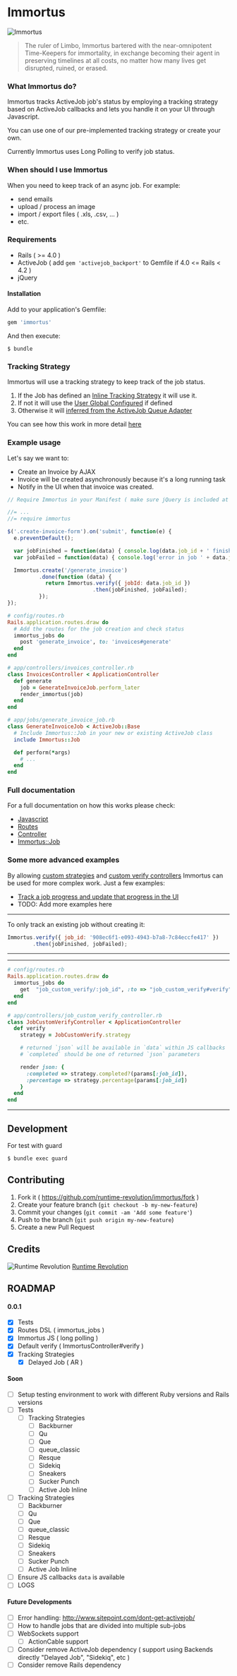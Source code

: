 Immortus
===

![Immortus](http://img1.wikia.nocookie.net/__cb20051217012058/marveldatabase/images/thumb/5/52/Nathaniel_Richards_%28Immortus%29_%28Earth-6311%29.jpg/250px-Nathaniel_Richards_%28Immortus%29_%28Earth-6311%29.jpg)

> The ruler of Limbo, Immortus bartered with the near-omnipotent Time-Keepers for immortality, in exchange becoming their agent in preserving timelines at all costs, no matter how many lives get disrupted, ruined, or erased.

### What Immortus do?

Immortus tracks ActiveJob job's status by employing a tracking strategy based on ActiveJob callbacks and lets you handle it on your UI through Javascript.

You can use one of our pre-implemented tracking strategy or create your own.

Currently Immortus uses Long Polling to verify job status.

### When should I use Immortus

When you need to keep track of an async job.
For example:

- send emails
- upload / process an image
- import / export files ( .xls, .csv, ... )
- etc.

### Requirements

- Rails ( >= 4.0 )
- ActiveJob ( add `gem 'activejob_backport'` to Gemfile if 4.0 <= Rails < 4.2 )
- jQuery

#### Installation

Add to your application's Gemfile:

```ruby
gem 'immortus'
```

And then execute:

```
$ bundle
```

### Tracking Strategy

Immortus will use a tracking strategy to keep track of the job status.

1. If the Job has defined an [Inline Tracking Strategy](./docs/tracking_strategies.md) it will use it.
2. If not it will use the [User Global Configured](./docs/tracking_strategies.md) if defined
3. Otherwise it will [inferred from the ActiveJob Queue Adapter](./docs/tracking_strategies.md)

You can see how this work in more detail [here](./docs/tracking_strategies.md)

### Example usage

Let's say we want to:

* Create an Invoice by AJAX
* Invoice will be created asynchronously because it's a long running task
* Notify in the UI when that invoice was created.

```javascript
// Require Immortus in your Manifest ( make sure jQuery is included at this point ):

//= ...
//= require immortus
```

```javascript
$('.create-invoice-form').on('submit', function(e) {
  e.preventDefault();

  var jobFinished = function(data) { console.log(data.job_id + ' finished successfully.'); }
  var jobFailed = function(data) { console.log('error in job ' + data.job_id); }

  Immortus.create('/generate_invoice')
          .done(function (data) {
            return Immortus.verify({ jobId: data.job_id })
                           .then(jobFinished, jobFailed);
          });
});
```

```ruby
# config/routes.rb
Rails.application.routes.draw do
  # Add the routes for the job creation and check status
  immortus_jobs do
    post 'generate_invoice', to: 'invoices#generate'
  end
end

# app/controllers/invoices_controller.rb
class InvoicesController < ApplicationController
  def generate
    job = GenerateInvoiceJob.perform_later
    render_immortus(job)
  end
end

# app/jobs/generate_invoice_job.rb
class GenerateInvoiceJob < ActiveJob::Base
  # Include Immortus::Job in your new or existing ActiveJob class
  include Immortus::Job

  def perform(*args)
    # ...
  end
end
```

### Full documentation

For a full documentation on how this works please check:

* [Javascript](./docs/full.md#javascript)
* [Routes](./docs/full.md#routes)
* [Controller](./docs/full.md#controller)
* [Immortus::Job](./docs/full.md#immortus_job)

### Some more advanced examples

By allowing [custom strategies](./docs/tracking_strategies.md#custom) and [custom verify controllers](./docs/full.md#controller) Immortus can be used for more complex work. Just a few examples:

* [Track a job progress and update that progress in the UI](./docs/examples/job_progress.md)
* TODO: Add more examples here









----


To only track an existing job without creating it:

```javascript
Immortus.verify({ job_id: '908ec6f1-e093-4943-b7a8-7c84eccfe417' })
        .then(jobFinished, jobFailed);
```



----





-----

```ruby
# config/routes.rb
Rails.application.routes.draw do
  immortus_jobs do
    get  "job_custom_verify/:job_id", :to => "job_custom_verify#verify"
  end
end
```

```ruby
# app/controllers/job_custom_verify_controller.rb
class JobCustomVerifyController < ApplicationController
  def verify
    strategy = JobCustomVerify.strategy

    # returned `json` will be available in `data` within JS callbacks
    # `completed` should be one of returned `json` parameters

    render json: {
      :completed => strategy.completed?(params[:job_id]),
      :percentage => strategy.percentage(params[:job_id])
    }
  end
end
```

------




Development
---

For test with guard

    $ bundle exec guard

Contributing
---

1. Fork it ( https://github.com/runtime-revolution/immortus/fork )
2. Create your feature branch (`git checkout -b my-new-feature`)
3. Commit your changes (`git commit -am 'Add some feature'`)
4. Push to the branch (`git push origin my-new-feature`)
5. Create a new Pull Request

Credits
---

![Runtime Revolution](http://lh3.googleusercontent.com/-iRjFzclpFKg/AAAAAAAAAAI/AAAAAAAAABk/aVVbuMI11WA/s265-c-k-no/photo.jpg)
[Runtime Revolution](http://www.runtime-revolution.com/)

ROADMAP
---

#### 0.0.1

- [x] Tests
- [x] Routes DSL ( immortus_jobs )
- [x] Immortus JS ( long polling )
- [x] Default verify ( ImmortusController#verify )
- [x] Tracking Strategies
    - [x] Delayed Job ( AR )

#### Soon

- [ ] Setup testing environment to work with different Ruby versions and Rails versions
- [ ] Tests
    - [ ] Tracking Strategies
        - [ ] Backburner
        - [ ] Qu
        - [ ] Que
        - [ ] queue_classic
        - [ ] Resque
        - [ ] Sidekiq
        - [ ] Sneakers
        - [ ] Sucker Punch
        - [ ] Active Job Inline
- [ ] Tracking Strategies
    - [ ] Backburner
    - [ ] Qu
    - [ ] Que
    - [ ] queue_classic
    - [ ] Resque
    - [ ] Sidekiq
    - [ ] Sneakers
    - [ ] Sucker Punch
    - [ ] Active Job Inline
- [ ] Ensure JS callbacks `data` is available
- [ ] LOGS

#### Future Developments

- [ ] Error handling: http://www.sitepoint.com/dont-get-activejob/
- [ ] How to handle jobs that are divided into multiple sub-jobs
- [ ] WebSockets support
    - [ ] ActionCable support
- [ ] Consider remove ActiveJob dependency ( support using Backends directly "Delayed Job", "Sidekiq", etc )
- [ ] Consider remove Rails dependency
